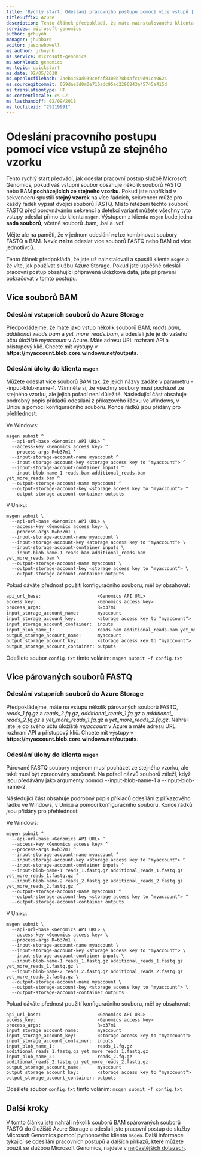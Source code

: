 ```yaml
---
title: 'Rychlý start: Odeslání pracovního postupu pomocí více vstupů | Dokumentace Microsoftu'
titleSuffix: Azure
description: Tento článek předpokládá, že máte nainstalovaného klienta msgen a úspěšně jste ve službě zpracovali ukázková data.
services: microsoft-genomics
author: grhuynh
manager: jhubbard
editor: jasonwhowell
ms.author: grhuynh
ms.service: microsoft-genomics
ms.workload: genomics
ms.topic: quickstart
ms.date: 02/05/2018
ms.openlocfilehash: 7aeb4d5ad939cefcf8300b78b4afcc9d91ca0624
ms.sourcegitcommit: 059dae3d8a0e716adc95ad2296843a45745a415d
ms.translationtype: HT
ms.contentlocale: cs-CZ
ms.lasthandoff: 02/09/2018
ms.locfileid: "29119991"
---
```

# <a name="submit-a-workflow-using-multiple-inputs-from-the-same-sample"></a>Odeslání pracovního postupu pomocí více vstupů ze stejného vzorku

Tento rychlý start předvádí, jak odeslat pracovní postup službě Microsoft Genomics, pokud váš vstupní soubor obsahuje několik souborů FASTQ nebo BAM **pocházejících ze stejného vzorku**. Pokud jste například v sekvenceru spustili **stejný vzorek** na více řádcích, sekvencer může pro každý řádek vypsat dvojici souborů FASTQ. Místo řetězení těchto souborů FASTQ před porovnáváním sekvencí a detekcí variant můžete všechny tyto vstupy odeslat přímo do klienta `msgen`. Výstupem z klienta `msgen` bude jedna **sada souborů**, včetně souborů .bam, .bai a .vcf. 

Mějte ale na paměti, že v jednom odeslání **nelze** kombinovat soubory FASTQ a BAM. Navíc **nelze** odeslat více souborů FASTQ nebo BAM od více jednotlivců. 

Tento článek předpokládá, že jste už nainstalovali a spustili klienta `msgen` a že víte, jak používat službu Azure Storage. Pokud jste úspěšně odeslali pracovní postup obsahující připravená ukázková data, jste připraveni pokračovat v tomto postupu. 


## <a name="multiple-bam-files"></a>Více souborů BAM

### <a name="upload-your-input-files-to-azure-storage"></a>Odeslání vstupních souborů do Azure Storage
Předpokládejme, že máte jako vstup několik souborů BAM, *reads.bam*, *additional_reads.bam* a *yet_more_reads.bam*, a odeslali jste je do vašeho účtu úložiště *myaccount* v Azure. Máte adresu URL rozhraní API a přístupový klíč. Chcete mít výstupy v **https://<span></span>myaccount.blob.core<span></span>.windows<span></span>.net<span></span>/outputs<span></span>**.


### <a name="submit-your-job-to-the-msgen-client"></a>Odeslání úlohy do klienta `msgen` 

Můžete odeslat více souborů BAM tak, že jejich názvy zadáte v parametru --input-blob-name-1. Všimněte si, že všechny soubory musí pocházet ze stejného vzorku, ale jejich pořadí není důležité. Následující část obsahuje podrobný popis příkladů odesílání z příkazového řádku ve Windows, v Unixu a pomocí konfiguračního souboru. Konce řádků jsou přidány pro přehlednost:


Ve Windows:

```
msgen submit ^
  --api-url-base <Genomics API URL> ^
  --access-key <Genomics access key> ^
  --process-args R=b37m1 ^
  --input-storage-account-name myaccount ^
  --input-storage-account-key <storage access key to "myaccount"> ^
  --input-storage-account-container inputs ^
  --input-blob-name-1 reads.bam additional_reads.bam yet_more_reads.bam ^
  --output-storage-account-name myaccount ^
  --output-storage-account-key <storage access key to "myaccount"> ^
  --output-storage-account-container outputs
```


V Unixu:

```
msgen submit \
  --api-url-base <Genomics API URL> \
  --access-key <Genomics access key> \
  --process-args R=b37m1 \
  --input-storage-account-name myaccount \
  --input-storage-account-key <storage access key to "myaccount"> \
  --input-storage-account-container inputs \
  --input-blob-name-1 reads.bam additional_reads.bam yet_more_reads.bam \
  --output-storage-account-name myaccount \
  --output-storage-account-key <storage access key to "myaccount"> \
  --output-storage-account-container outputs
```


Pokud dáváte přednost použití konfiguračního souboru, měl by obsahovat:

``` config.txt
api_url_base:                     <Genomics API URL>
access_key:                       <Genomics access key>
process_args:                     R=b37m1
input_storage_account_name:       myaccount
input_storage_account_key:        <storage access key to "myaccount">
input_storage_account_container:  inputs
input_blob_name_1:                reads.bam additional_reads.bam yet_more_reads.bam
output_storage_account_name:      myaccount
output_storage_account_key:       <storage access key to "myaccount">
output_storage_account_container: outputs
```

Odešlete soubor `config.txt` tímto voláním: `msgen submit -f config.txt`


## <a name="multiple-paired-fastq-files"></a>Více párovaných souborů FASTQ

### <a name="upload-your-input-files-to-azure-storage"></a>Odeslání vstupních souborů do Azure Storage
Předpokládejme, máte na vstupu několik párovaných souborů FASTQ, *reads_1.fq.gz* a *reads_2.fq.gz*, *additional_reads_1.fq.gz* a *additional_ reads_2.fq.gz* a *yet_more_reads_1.fq.gz* a *yet_more_reads_2.fq.gz*. Nahráli jste je do svého účtu úložiště *myaccount* v Azure a máte adresu URL rozhraní API a přístupový klíč. Chcete mít výstupy v **https://<span></span>myaccount.blob.core<span></span>.windows<span></span>.net<span></span>/outputs<span></span>**.


### <a name="submit-your-job-to-the-msgen-client"></a>Odeslání úlohy do klienta `msgen` 

Párované FASTQ soubory nejenom musí pocházet ze stejného vzorku, ale také musí být zpracovány současně.  Na pořadí názvů souborů záleží, když jsou předávány jako argumenty pomocí --input-blob-name-1 a --input-blob-name-2. 

Následující část obsahuje podrobný popis příkladů odesílání z příkazového řádku ve Windows, v Unixu a pomocí konfiguračního souboru. Konce řádků jsou přidány pro přehlednost:


Ve Windows:

```
msgen submit ^
  --api-url-base <Genomics API URL> ^
  --access-key <Genomics access key> ^
  --process-args R=b37m1 ^
  --input-storage-account-name myaccount ^
  --input-storage-account-key <storage access key to "myaccount"> ^
  --input-storage-account-container inputs ^
  --input-blob-name-1 reads_1.fastq.gz additional_reads_1.fastq.gz yet_more_reads_1.fastq.gz ^
  --input-blob-name-2 reads_2.fastq.gz additional_reads_2.fastq.gz yet_more_reads_2.fastq.gz ^
  --output-storage-account-name myaccount ^
  --output-storage-account-key <storage access key to "myaccount"> ^
  --output-storage-account-container outputs
```


V Unixu:

```
msgen submit \
  --api-url-base <Genomics API URL> \
  --access-key <Genomics access key> \
  --process-args R=b37m1 \
  --input-storage-account-name myaccount \
  --input-storage-account-key <storage access key to "myaccount"> \
  --input-storage-account-container inputs \
  --input-blob-name-1 reads_1.fastq.gz additional_reads_1.fastq.gz yet_more_reads_1.fastq.gz \
  --input-blob-name-2 reads_2.fastq.gz additional_reads_2.fastq.gz yet_more_reads_2.fastq.gz \
  --output-storage-account-name myaccount \
  --output-storage-account-key <storage access key to "myaccount"> \
  --output-storage-account-container outputs
```


Pokud dáváte přednost použití konfiguračního souboru, měl by obsahovat:

```
api_url_base:                     <Genomics API URL>
access_key:                       <Genomics access key>
process_args:                     R=b37m1
input_storage_account_name:       myaccount
input_storage_account_key:        <storage access key to "myaccount">
input_storage_account_container:  inputs
input_blob_name_1:                reads_1.fq.gz additional_reads_1.fastq.gz yet_more_reads_1.fastq.gz
input_blob_name_2:                reads_2.fq.gz additional_reads_2.fastq.gz yet_more_reads_2.fastq.gz
output_storage_account_name:      myaccount
output_storage_account_key:       <storage access key to "myaccount">
output_storage_account_container: outputs
```

Odešlete soubor `config.txt` tímto voláním: `msgen submit -f config.txt`

## <a name="next-steps"></a>Další kroky
V tomto článku jste nahráli několik souborů BAM spárovaných souborů FASTQ do úložiště Azure Storage a odeslali jste pracovní postup do služby Microsoft Genomics pomocí pythonového klienta `msgen`. Další informace týkající se odesílání pracovních postupů a dalších příkazů, které můžete použít se službou Microsoft Genomics, najdete v [nejčastějších dotazech](frequently-asked-questions-genomics.md). 